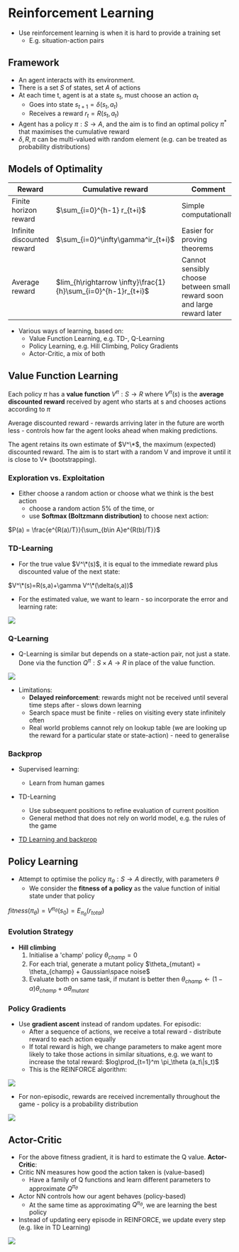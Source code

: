# Reinforcement Learning
* Use reinforcement learning is when it is hard to provide a training set
    * E.g. situation-action pairs

## Framework
* An agent interacts with its environment.
* There is a set $S$ of states, set $A$ of actions
* At each time t, agent is at a state $s_t$, must choose an action $a_t$
    * Goes into state $s_{t+1}=\delta(s_t,a_t)$
    * Receives a reward $r_t = R(s_t,a_t)$
* Agent has a policy $\pi:S\rightarrow A$, and the aim is to find an optimal policy $\pi^*$ that maximises the cumulative reward
* $\delta, R, \pi$ can be multi-valued with random element (e.g. can be treated as probability distributions)

## Models of Optimality

| Reward                     | Cumulative reward                                             | Comment                                                                 |
|----------------------------|---------------------------------------------------------------|-------------------------------------------------------------------------|
| Finite horizon reward      | $\sum_{i=0}^{h-1} r_{t+i}$                                    | Simple computationally                                                  |
| Infinite discounted reward | $\sum_{i=0}^\infty\gamma^ir_{t+i}$                            | Easier for proving theorems                                             |
| Average reward             | $lim_{h\rightarrow \infty}\frac{1}{h}\sum_{i=0}^{h-1}r_{t+i}$ | Cannot sensibly choose between small reward soon and large reward later |

* Various ways of learning, based on:
    * Value Function Learning, e.g. TD-, Q-Learning
    * Policy Learning, e.g. Hill Climbing, Policy Gradients
    * Actor-Critic, a mix of both

## Value Function Learning
Each policy $\pi$ has a **value function** $V^\pi:S\rightarrow R$ where $V^\pi(s)$ is the **average discounted reward** received by agent who starts at s and chooses actions according to $\pi$

Average discounted reward - rewards arriving later in the future are worth less - controls how far the agent looks ahead when making predictions.

The agent retains its own estimate of $V^\*$, the maximum (expected) discounted reward. The aim is to start with a random V and improve it until it is close to V\* (bootstrapping).

### Exploration vs. Exploitation
* Either choose a random action or choose what we think is the best action
    * choose a random action 5% of the time, or
    * use **Softmax (Boltzmann distribution)** to choose next action:

$P(a) = \frac{e^{R(a)/T}}{\sum_{b\in A}e^{R(b)/T}}$

### TD-Learning
* For the true value $V^\*(s)$, it is equal to the immediate reward plus discounted value of the next state:

$V^\*(s)=R(s,a)+\gamma V^\*(\delta(s,a))$

* For the estimated value, we want to learn - so incorporate the error and learning rate:

![](value_function.png)

### Q-Learning
* Q-Learning is similar but depends on a state-action pair, not just a state. Done via the function $Q^\pi : S \times A \rightarrow R$ in place of the value function.

![](q_function.png)

* Limitations:
    * **Delayed reinforcement**: rewards might not be received until several time steps after - slows down learning
    * Search space must be finite - relies on visiting every state infinitely often
    * Real world problems cannot rely on lookup table (we are looking up the reward for a particular state or state-action) - need to generalise

### Backprop
* Supervised learning:
    * Learn from human games
* TD-Learning
    * Use subsequent positions to refine evaluation of current position
    * General method that does not rely on world model, e.g. the rules of the game

* [TD Learning and backprop ](https://web.stanford.edu/group/pdplab/pdphandbook/handbookch10.html)

## Policy Learning
* Attempt to optimise the policy $\pi_\theta : S\rightarrow A$ directly, with parameters $\theta$
    * We consider the **fitness of a policy** as the value function of initial state under that policy

$fitness(\pi_\theta) = V^{\pi_\theta}(s_0)=E_{\pi_\theta}(r_{total})$

### Evolution Strategy
* **Hill climbing**
    1. Initialise a 'champ' policy $\theta_{champ} = 0$
    2. For each trial, generate a mutant policy $\theta_{mutant} = \theta_{champ} + Gaussian\space noise$
    3. Evaluate both on same task, if mutant is better then $\theta_{champ}\leftarrow (1-\alpha)\theta_{champ} + \alpha\theta_{mutant}$
### Policy Gradients
* Use **gradient ascent** instead of random updates. For episodic:
    * After a sequence of actions, we receive a total reward - distribute reward to each action equally
    * If total reward is high, we change parameters to make agent more likely to take those actions in similar situations, e.g. we want to increase the total reward: $log\prod_{t=1}^m \pi_\theta (a_t\|s_t)$
    * This is the REINFORCE algorithm:

![](reinforce.png)

* For non-episodic, rewards are received incrementally throughout the game - policy is a probability distribution

![](non-episodic_policy.png)

## Actor-Critic
* For the above fitness gradient, it is hard to estimate the Q value. **Actor-Critic**:
* Critic NN measures how good the action taken is (value-based)
    * Have a family of Q functions and learn different parameters to approximate $Q^{\pi_\theta}$
* Actor NN controls how our agent behaves (policy-based)
    * At the same time as approximating $Q^{\pi_\theta}$, we are learning the best policy
* Instead of updating eery episode in REINFORCE, we update every step (e.g. like in TD Learning)

![](actor-critic.png)